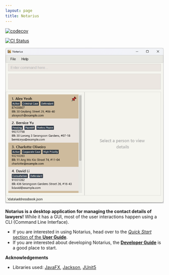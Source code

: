 ```yaml
---
layout: page
title: Notarius
---
```


[![codecov](https://codecov.io/gh/AY2425S2-CS2103T-T17-1/tp/graph/badge.svg?token=FJ99L6LFD9)](https://codecov.io/gh/AY2425S2-CS2103T-T17-1/tp)

[![CI Status](https://github.com/AY2425S2-CS2103T-T17-1/tp/actions/workflows/gradle.yml/badge.svg?branch=master)](https://github.com/AY2425S2-CS2103T-T17-1/tp/actions)

![Ui](docs/images/Ui.png)

**Notarius is a desktop application for managing the contact details of lawyers!** While it has a GUI, most of the user interactions happen using a CLI (Command Line Interface).

* If you are interested in using Notarius, head over to the [_Quick Start_ section of the **User Guide**](UserGuide.html#quick-start).
* If you are interested about developing Notarius, the [**Developer Guide**](DeveloperGuide.html) is a good place to start.


**Acknowledgements**

* Libraries used: [JavaFX](https://openjfx.io/), [Jackson](https://github.com/FasterXML/jackson), [JUnit5](https://github.com/junit-team/junit5)
